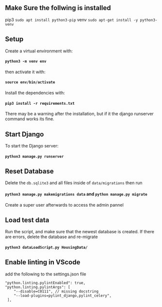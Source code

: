 ## Make Sure the follwing is installed
pip3 `sudo apt install python3-pip`
venv `sudo apt-get install -y python3-venv`

## Setup
Create a virtual environment with:

#### `python3 -m venv env`
then activate it with: 
#### `source env/bin/activate`

Install the dependencies with:
#### `pip3 install -r requirements.txt`
There may be a warning after the installation, but if it the django runserver command works its fine.

## Start Django 
To start the Django server:
#### `python3 manage.py runserver`

## Reset Database
Delete the `db.sqlite3` and all files inside of `data/migrations` then run 
#### `python3 manage.py makemigrations data` and `python manage.py migrate`
Create a super user afterwards to access the admin pannel

## Load test data
Run the script, and make sure that the newest database is created. If there are errors, delete the database and re-migrate
#### `python3 dataLoadScript.py HousingData/`

## Enable linting in VScode
add the following to the settings.json file 
```
"python.linting.pylintEnabled": true,
"python.linting.pylintArgs": [
    "--disable=C0111", // missing docstring
    "--load-plugins=pylint_django,pylint_celery",
 ],
 ```